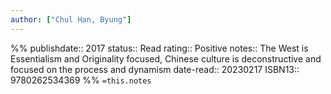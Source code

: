 ```yaml
---
author: ["Chul Han, Byung"]
---
```

%%
publishdate:: 2017
status:: Read
rating:: Positive
notes:: The West is Essentialism and Originality focused, Chinese culture is deconstructive and focused on the process and dynamism
date-read::  20230217
ISBN13:: 9780262534369
%%
`=this.notes`